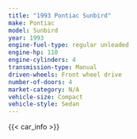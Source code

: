 ```yaml
---
title: "1993 Pontiac Sunbird"
make: Pontiac
model: Sunbird
year: 1993
engine-fuel-type: regular unleaded
engine-hp: 110
engine-cylinders: 4
transmission-type: Manual
driven-wheels: Front wheel drive
number-of-doors: 4
market-category: N/A
vehicle-size: Compact
vehicle-style: Sedan
---
```


{{< car_info >}}
